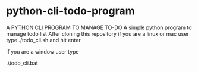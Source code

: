 # python-cli-todo-program
A PYTHON CLI PROGRAM TO MANAGE TO-DO
A simple python program to manage todo list
After cloning this repository 
if you are a linux or mac user type ./todo_cli.sh  and hit enter

if you are a window user type 

.\todo_cli.bat 



